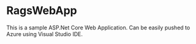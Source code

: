 # RagsWebApp
This is a sample ASP.Net Core Web Application. Can be easily pushed to Azure using Visual Studio IDE.
